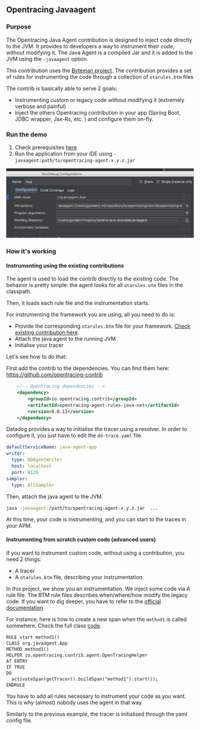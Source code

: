 ## Opentracing Javaagent
### Purpose

The Opentracing Java Agent contribution is designed to inject code directly to the JVM.
It provides to developers a way to instrument their code, without modifying it.
The Java Agent is a compiled Jar and it is added to the JVM using the `-javaagent` option.

This contribution uses the [Byteman project](http://byteman.jboss.org/). The contribution provides 
a set of rules for instrumenting the code through a collection of `otarules.btm` files

The contrib is basically able to serve 2 goals:
- Instrumenting custom or legacy code without modifying it (extremely verbose and painful)
- Inject the others Opentracing contribution in your app (Spring Boot, JDBC wrapper, Jax-Rs, etc. )
and configure them on-fly. 

### Run the demo

1. Check prerequisites [here](../../../raclette-java-examples/README.md)
2. Run the application from your IDE using `-javaagent:path/to/opentracing-agent-x.y.z.jar`

![](java-agent-ide.png)

### How it's working

#### Instrumenting using the existing contributions
The agent is used to load the contrib directly to the existing code. The behavior is 
pretty simple: the agent looks for all `otarules.otm` files in the classpath.

Then, it loads each rule file and the instrumentation starts.

For instrumenting the framework you are using, all you need to do is:
* Provide the corresponding `otarules.btm` file for your framework. [Check existing contribution here](https://github.com/opentracing-contrib).
* Attach the java agent to the running JVM
* Initialise your tracer

Let's see how to do that:

First add the contrib to the dependencies.
You can find them here: https://github.com/opentracing-contrib

```xml
    <!-- Opentracing dependencies -->
    <dependency>
        <groupId>io.opentracing.contrib</groupId>
        <artifactId>opentracing-agent-rules-java-net</artifactId>
        <version>0.0.11</version>
    </dependency> 
```

Datadog provides a way to initialise the tracer using a resolver. 
In order to configure it, you just have to edit the `dd-trace.yaml` file.

```yaml
defaultServiceName: java-agent-app
writer:
  type: DDAgentWriter
  host: localhost
  port: 8126
sampler:
  type: AllSampler
```

Then, attach the java agent to the JVM.

```bash
java -javaagent:/path/to/opentracing-agent-x.y.z.jar  ...
```

At this time, your code is instrumenting, and you can start to the traces in your APM.

#### Instrumenting from scratch custom code (advanced users)

If you want to instrument custom code, without using a contribution, you need 2 things:
* A tracer
* A `otarules.btm` file, describing your instrumentation

In this project, we show you an instrumentation. We inject some code via A rule file. 
The BTM rule files describes when/where/how modify the legacy code.
If you want to dig deeper, you have to refer to the [official documentation](http://byteman.jboss.org/docs.html)

For instance, here is how to create a new span when the `method1` is called somewhere.
Check the full class [code](src/main/java/org/javaagent/App.java).

```btm
RULE start method1()
CLASS org.javaagent.App
METHOD method1()
HELPER io.opentracing.contrib.agent.OpenTracingHelper
AT ENTRY
IF TRUE
DO
  activateSpan(getTracer().buildSpan("method1").start());
ENDRULE
```

You have to add all rules necessary to instrument your code as you want. 
This is why (almost) nobody uses the agent in that way.
 
Similarly to the previous example, the tracer is initialised through the yaml config file.
 
 
